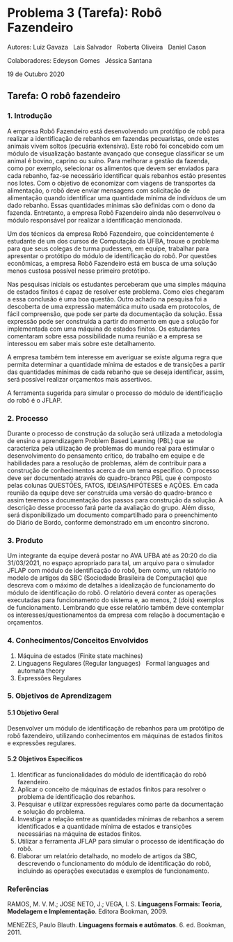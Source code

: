﻿# Problema 3 (Tarefa): **Robô Fazendeiro**
 
Autores: Luiz Gavaza &nbsp; Lais Salvador &nbsp;  Roberta Oliveira  &nbsp; Daniel Cason
 
Colaboradores: Edeyson Gomes &nbsp;  Jéssica Santana

19 de Outubro 2020
## **Tarefa: O robô fazendeiro**

### **1. Introdução**
A empresa Robô Fazendeiro está desenvolvendo um protótipo de robô para realizar a identificação de rebanhos em fazendas pecuaristas, onde estes animais vivem soltos (pecuária extensiva). Este robô foi concebido com um módulo de visualização bastante avançado que consegue classificar se um animal é bovino, caprino ou suíno. Para melhorar a gestão da fazenda, como por exemplo, selecionar os alimentos que devem ser enviados para cada rebanho, faz-se necessário identificar quais rebanhos estão presentes nos lotes. Com o objetivo de economizar com viagens de transportes da alimentação, o robô deve enviar mensagens com solicitação de alimentação quando identificar uma quantidade mínima de indivíduos de um dado rebanho. Essas quantidades mínimas são definidas com o dono da fazenda. Entretanto, a empresa Robô Fazendeiro ainda não desenvolveu o módulo responsável por realizar a identificação mencionada. 

Um dos técnicos da empresa Robô Fazendeiro, que coincidentemente é estudante de um dos cursos de Computação da UFBA, trouxe o problema para que seus colegas de turma pudessem, em equipe, trabalhar para apresentar o protótipo do módulo de identificação do robô. Por questões econômicas, a empresa Robô Fazendeiro está em busca de uma solução menos custosa possível nesse primeiro protótipo.

Nas pesquisas iniciais os estudantes perceberam que uma simples máquina de estados finitos é capaz de resolver este problema. Como eles chegaram a essa conclusão é uma boa questão. Outro achado na pesquisa foi a descoberta de uma expressão matemática muito usada em protocolos, de fácil compreensão, que pode ser parte da documentação da solução. Essa expressão pode ser construída a partir do momento em que a solução for implementada com uma máquina de estados finitos. Os estudantes comentaram sobre essa possibilidade numa reunião e a empresa se interessou em saber mais sobre este detalhamento. 

A empresa também tem interesse em averiguar se existe alguma regra que permita determinar a quantidade mínima de estados e de transições a partir das quantidades mínimas de cada rebanho que se deseja identificar, assim, será possível realizar orçamentos mais assertivos.

A ferramenta sugerida para simular o processo do módulo de identificação do robô é o JFLAP.

### **2. Processo** 

Durante o processo de construção da solução será utilizada a metodologia de ensino e aprendizagem Problem Based Learning (PBL) que se caracteriza pela utilização de problemas do mundo real para estimular o desenvolvimento do pensamento crítico, do trabalho em equipe e de habilidades para a resolução de problemas, além de contribuir para a construção de conhecimentos acerca de um tema específico. O processo deve ser documentado através do quadro-branco PBL que é composto pelas colunas QUESTÕES, FATOS, IDEIAS/HIPÓTESES e AÇÕES. Em cada reunião da equipe deve ser construída uma versão do quadro-branco e assim teremos a documentação dos passos para construção da solução. A descrição desse processo fará parte da avaliação do grupo. Além disso, será disponibilizado um documento compartilhado para o preenchimento do Diário de Bordo, conforme demonstrado em um encontro síncrono.

### **3. Produto** 

Um integrante da equipe deverá postar no AVA UFBA até as 20:20 do dia 31/03/2021, no espaço apropriado para tal, um arquivo para o simulador JFLAP com módulo de identificação do robô, bem como, um relatório no modelo de artigos da SBC (Sociedade Brasileira de Computação) que descreva com o máximo de detalhes a idealização de funcionamento do módulo de identificação do robô. O relatório deverá conter as operações executadas para funcionamento do sistema e, ao menos, 2 (dois) exemplos de funcionamento. Lembrando que esse relatório também deve contemplar os interesses/questionamentos da empresa com relação à documentação e orçamentos.

### **4. Conhecimentos/Conceitos Envolvidos** 

1. Máquina de estados  (Finite state machines)
2. Linguagens Regulares (Regular languages)
&nbsp; Formal languages and automata theory
3. Expressões Regulares 

### **5. Objetivos de Aprendizagem** 

#### **5.1 Objetivo Geral** 

Desenvolver um módulo de identificação de rebanhos para um protótipo de robô fazendeiro, utilizando conhecimentos em máquinas de estados finitos e expressões regulares.

#### **5.2 Objetivos Específicos** 
1. Identificar as funcionalidades do módulo de identificação do robô fazendeiro.
2. Aplicar o conceito de máquinas de estados finitos para resolver o problema de identificação dos rebanhos.
3. Pesquisar e utilizar expressões regulares como parte da documentação e solução do problema.
4. Investigar a relação entre as quantidades mínimas de rebanhos a serem identificados e a quantidade mínima de estados e transições necessárias na máquina de estados finitos.
5. Utilizar a ferramenta JFLAP para simular o processo de identificação do robô.
6. Elaborar um relatório detalhado, no modelo de artigos da SBC, descrevendo o funcionamento do módulo de identificação do robô, incluindo as operações executadas e exemplos de funcionamento.



### </a> Referências 
RAMOS, M. V. M.; JOSE NETO, J.; VEGA, I. S. **Linguagens Formais: Teoria, Modelagem e Implementação**. Editora Bookman, 2009.

MENEZES, Paulo Blauth. **Linguagens formais e autômatos**. 6. ed. Bookman, 2011.
